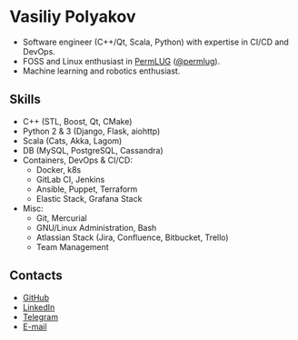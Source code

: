# Vasiliy Polyakov
- Software engineer (C++/Qt, Scala, Python) with expertise in CI/CD and DevOps.
- FOSS and Linux enthusiast in [PermLUG] ([@permlug]).
- Machine learning and robotics enthusiast.

[PermLUG]: https://permlug.org/ "Perm Linux Users Group"
[@permlug]: https://github.com/permlug "PermLUG at GitHub"

## Skills
- C++ (STL, Boost, Qt, CMake)
- Python 2 & 3 (Django, Flask, aiohttp)
- Scala (Cats, Akka, Lagom)
- DB (MySQL, PostgreSQL, Cassandra)
- Containers, DevOps & CI/CD:
  - Docker, k8s
  - GitLab CI, Jenkins
  - Ansible, Puppet, Terraform
  - Elastic Stack, Grafana Stack
- Misc:
  - Git, Mercurial
  - GNU/Linux Administration, Bash
  - Atlassian Stack (Jira, Confluence, Bitbucket, Trello)
  - Team Management

## Contacts
- [GitHub](https://github.com/invasy "Vasiliy Polyakov @ GitHub")
- [LinkedIn](https://www.linkedin.com/in/invasy/ "Vasiliy Polyakov @ LinkedIn")
- [Telegram](https://t.me/invasy "Vasiliy Polyakov @ Telegram")
- [E-mail](mailto:job@invasy.dev "Mail me")
